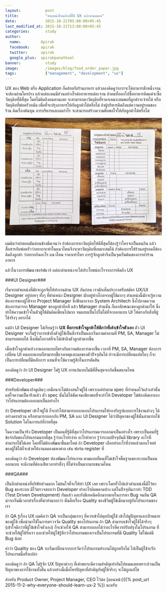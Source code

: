 ```yaml
---
layout:           post
title:            "ตำแหน่งไหนบ้างที่ใช้ UX แล้วงานลดลง"
date:             2015-10-21T05:00:00+05:45
last_modified_at: 2015-10-21T13:00:00+05:45
categories:       study
author:
  name:         Apirak
  facebook:     apirak
  twitter:      apirak
  google_plus:  apirakpanatkool
banner:           study
image:            /images/blog/food_order_paper.jpg
tags:             ["management", "development", "ux"]
---
```



UX ของ Web หรือ Application ก็คล้ายกับร้านอาหาร แล้วลองคิดดูว่าการจะได้อาหารสักหนึ่งจานจะต้องผ่านใครบ้าง แล้วแต่ละคนมีส่วนอย่างไรต่ออาหารแต่ละจาน ถ้าคนที่ออกไปซื้ออาหารคิดแต่จะซื้อวัตถุดิบที่ดีที่สุด โดยไม่คิดถึงคนทานเลย จะสามารถหาวัตถุดิบที่ราคาเหมาะสมพอที่ลูกค้าจะจ่ายได้ หรือวัตถุดิบที่พ่อครัวถนัด เพื่อที่จะปรุงอาหารให้กับลูกค้าได้หรือไม่ ถ้าผู้บริหารคิดถึงแต่ความอยู่รอดของร้าน คิดเรื่องต้นทุน การบริหารและผลกำไร จะสามารถสร้างความพึงพอใจให้กับลูกค้าได้หรือไม่

![food order paper](/images/blog/food_order_paper.jpg)

ผมคิดว่าคำตอบมันค่อนข้างชัดเจนว่า ถ้าต้องการหาวัตถุดิบให้ดีที่สุดก็ต้องรู้ว่าใครจะเป็นคนกิน แล้วสื่อสารกับพ่อครัวว่าอยากจะทำในแนวไหนจึงจะหาวัตถุดิบที่เหมาะสมได้ ถ้าต้องการให้ร้านอยู่รอดก็ต้องคิดถึงลูกค้า ว่าอยากกินอะไร แนวไหน ราคาเท่าไหร การรู้จักลูกค้าจึงเป็นจุดเริ่มต้นของการทำร้านอาหาร

แล้วในวงการพัฒนาซอร์ฟแวร์ แต่ละตำแหน่งจะได้ประโยชน์อะไรจากการคิดถึง UX

<!--more-->

###UI Designer###

เริ่มจากตำแหน่งที่มักจะถูกจับให้ทำงานด้าน UX กันก่อน เรามักเห็นประกาศรับสมัคร UX/UI Designer อยู่บ่อยๆ ทั้งๆ ที่ตำแหน่ง Designer มักอยู่ห่างไกลจากผู้ใช้มากๆ ตำแหน่งนี้มักจะรู้ความต้องการของผู้ใช้จาก Project Manager ซึ่งฟังมากจาก System Architech ซึ่งไปถามความต้องการมาจาก Manager ของลูกค้าอีกที แล้ว Manager ท่านนั้น ก็เดาลักษณะของลูกค้ามาให้ ซึ่งทำให้ความเข้าใจในตัวผู้ใช้มันผิดเพี้ยนไปมาก จนแทบเป็นไปไม่ได้ที่จะออกแบบ UI ให้ตรงกับสิ่งที่ผู้ใช้จริงๆ อยากได้

แต่ถ้า UI Designer ได้เรียนรู้ว่า **UX คือการเข้าใจลูกค้าให้ดีกว่าที่เค้าเข้าใจตัวเอง** ตัว UI Designer จะเริ่มรู้ว่าการเข้าถึงตัวผู้ใช้เป็นสิ่งจำเป็นและเริ่มถามคำถามที่ PM, SA, Manager ไม่สามารถตอบได้ ซึ่งเพิ่มโอกาสที่จะได้เข้าถึงตัวลูกค้ามากขึ้น

เมื่อเข้าใจลูกค้าแล้วงานออกแบบก็ตรงกับความต้องการมากขึ้น เวลาที่ PM, SA, Manager ต้องการเปลี่ยน UI คนออกแบบก็สามารถชี้แจงเหตุและผลของตัวปัจจุบันได้ ถ้าจะมีการเปลี่ยนแปลใดๆ ก็จะเป็นการเปลี่ยนที่มีหลักการ แทนที่จะใช้ความรู้สึกในการตัดสิน

ลองคิดดูว่า ถ้า UI Designer ไม่รู้ UX การแก้แบบไม่มีที่สิ้นสุดจะเกิดขึ้นขนาดไหน

###Developer###

สำหรับนักพัฒนาถ้าดูเผินๆ เหมือนจะไม่ต้องสนใจผู้ใช้ เพราะแค่ทำตาม spec ที่กำหนดไว้แล้วเท่านั้น แต่ใจความเป็นจริงแล้ว ตัว spec นั้นไม่ได้ชัดเจนเพียงพอที่จะทำให้ Developer ไม่ต้องคิดเอาเองว่าโปรแกรมต้องออกมาเป็นอย่างไร

ถ้า Developer เข้าใจผู้ใช้ ก็จะทำให้สามารถออกแบบโปรแกรมให้รองรับรูปแบบการใช้งานต่างๆ ได้อย่างครบถ้วน หรือสามารถบอกกับ PM, SA และ UI Designer ได้ว่าปัญหาของผู้ใช้นั้นสามารถใช้ Solution ใดในการแก้ที่ง่ายที่สุด

ในความเป็นจริง Developer เป็นคนที่รู้ดีที่สุดว่าโปรแกรมควรออกมาเป็นอย่างไร เพราะเป็นคนที่รู้ข้อจำกัดของโปรแกรมมากที่สุด รู้ว่าอะไรทำง่าย อะไรทำยาก รู้ว่าระบบปัจจุบันมี library อะไรที่สามารถใช้ได้เลย โดยที่ไม่ต้องพัฒนาขึ้นมาใหม่ ถ้า Developer เลือกทำอะไรที่ง่ายแล้วตอบโจทย์ของผู้ใช้ได้ก็จะช่วยให้งานลดลงมหาศาล เช่น ฟอร์ม register ที่

ลองคิดดูว่า ถ้า Developer ต้องพัฒนาโปรแกรม ตามแบบที่คนที่ไม่เข้าใจพื้นฐานของระบบเป็นคนออกแบบ จะมีงานที่ต้องเสียเวลาทำทั้งๆ ที่ไม่จำเป็นมากมายขนาดไหน

###QA###

เป็นอีกตำแหน่งที่บริษัทส่วนมาก ไม่สนใจที่จะให้ทำ UX เลย เพราะโดยทั้วไปแล้วตำแหน่งนี้มีไว้หา Bug ของระบบ มีไว้ตรวจสอบว่า Developer ทำอะไรผิดพลาดบ้าง แต่ในปัจจุบันเราทำ TDD (Test Driven Development) กันแล้ว และยังมีเทคนิคอีกมากมายในการหา Bug จนทีม QA น่าจะเริ่มมีเวลาทำเรื่องที่น่าทำมากกว่า นั่นคือเรื่อง Quality ของชีวิตผู้ใช้เมื่อมาอยู่กับโปรแกรมของเรา

ถ้า QA รู้เรื่อง UX ผมคิดว่า QA จะเป็นกลุ่มแรกๆ ที่ควรเข้าไปคุยกับผู้ใช้ เข้าไปดูปัญหาและเป้าหมายของผู้ใช้ เพื่อนำมาใช้ในการตรวจวัด Quality ของโปรแกรม ถ้า QA สามารถเข้าใจผู้ใช้ได้จริงๆ (เข้าใจดีกว่าที่ผู้ใช้เข้าใจตัวเอง) ก็จะช่วยให้ QA สามารถบอกได้ว่าอะไรที่ควรปรับปรุงในโปรแกรม ที่จะช่วยให้ผู้ใช้รักเรา และช่วยให้ผู้ใช้รู้สึกว่าโปรแกรมของเราเป็นโปรแกรมที่มี Quality ไม่ใช่แค่มี Bug น้อย

คำว่า Quality ของ QA จะเริ่มเปลี่ยนจากการวัดว่าโปรแกรมทำงานได้ถูกหรือไม่ ไปเป็นผู้ใช้จะรักโปรแกรมนี้หรือเปล่า

ลองคิดดูว่า ถ้า QA ไม่รู้จัก UX ปัญหาต่างๆ ที่เค้าพบจะมีความสำคัญเท่ากันไปหมดเลยเพราะล้วนเป็นปัญหาของการใช้งานทั้งสิ้น แล้วอย่างนี้เมื่อไหรปัญหาที่สำคัญกับผู้ใช้จริงๆ จะได้ถูกแก้ไข

สำหรับ Product Owner, Project Manager, CEO ไว้ต่อ [ตอนหน้า]({% post_url 2015-11-2-why-everyone-should-learn-ux-2 %}) นะครับ
